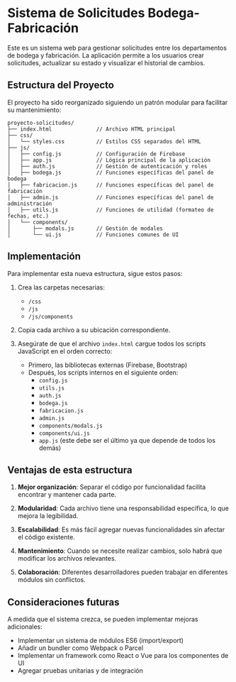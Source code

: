 # Sistema de Solicitudes Bodega-Fabricación

Este es un sistema web para gestionar solicitudes entre los departamentos de bodega y fabricación. La aplicación permite a los usuarios crear solicitudes, actualizar su estado y visualizar el historial de cambios.

## Estructura del Proyecto

El proyecto ha sido reorganizado siguiendo un patrón modular para facilitar su mantenimiento:

```
proyecto-solicitudes/
├── index.html              // Archivo HTML principal
├── css/
│   └── styles.css          // Estilos CSS separados del HTML
├── js/
│   ├── config.js           // Configuración de Firebase
│   ├── app.js              // Lógica principal de la aplicación
│   ├── auth.js             // Gestión de autenticación y roles
│   ├── bodega.js           // Funciones específicas del panel de bodega
│   ├── fabricacion.js      // Funciones específicas del panel de fabricación
│   ├── admin.js            // Funciones específicas del panel de administración
│   ├── utils.js            // Funciones de utilidad (formateo de fechas, etc.)
│   └── components/
│       ├── modals.js       // Gestión de modales
│       └── ui.js           // Funciones comunes de UI
```

## Implementación

Para implementar esta nueva estructura, sigue estos pasos:

1. Crea las carpetas necesarias:
   - `/css`
   - `/js`
   - `/js/components`

2. Copia cada archivo a su ubicación correspondiente.

3. Asegúrate de que el archivo `index.html` cargue todos los scripts JavaScript en el orden correcto:
   - Primero, las bibliotecas externas (Firebase, Bootstrap)
   - Después, los scripts internos en el siguiente orden:
     - `config.js`
     - `utils.js`
     - `auth.js`
     - `bodega.js`
     - `fabricacion.js`
     - `admin.js`
     - `components/modals.js`
     - `components/ui.js`
     - `app.js` (este debe ser el último ya que depende de todos los demás)

## Ventajas de esta estructura

1. **Mejor organización**: Separar el código por funcionalidad facilita encontrar y mantener cada parte.

2. **Modularidad**: Cada archivo tiene una responsabilidad específica, lo que mejora la legibilidad.

3. **Escalabilidad**: Es más fácil agregar nuevas funcionalidades sin afectar el código existente.

4. **Mantenimiento**: Cuando se necesite realizar cambios, solo habrá que modificar los archivos relevantes.

5. **Colaboración**: Diferentes desarrolladores pueden trabajar en diferentes módulos sin conflictos.

## Consideraciones futuras

A medida que el sistema crezca, se pueden implementar mejoras adicionales:

- Implementar un sistema de módulos ES6 (import/export)
- Añadir un bundler como Webpack o Parcel
- Implementar un framework como React o Vue para los componentes de UI
- Agregar pruebas unitarias y de integración
